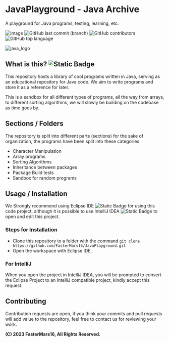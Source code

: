 # JavaPlayground - Java Archive
A playground for Java programs, testing, learning, etc.

![image](https://img.shields.io/discord/1165912329318309909?style=plastic&label=Discord%20%7C%20Join&labelColor=blue&link=https%3A%2F%2Fdiscord.gg%2FD7Za4ntj9)
![GitHub last commit (branch)](https://img.shields.io/github/last-commit/FasterMars16/JavaPlayground/master?style=plastic&logo=github)
![GitHub contributors](https://img.shields.io/github/contributors/FasterMars16/JavaPlayground?style=plastic&logo=github)
![GitHub top language](https://img.shields.io/github/languages/top/FasterMars16/JavaPlayground?style=plastic&logo=github)

![java_logo](https://github.com/FasterMars16/JavaPlayground/assets/143341770/df3f960f-de98-4924-b937-76c7988b3c5a)


## What is this? ![Static Badge](https://img.shields.io/badge/Java-Download-green?style=plastic&logo=coffeescript&logoColor=white&label=Java&link=https%3A%2F%2Fwww.java.com%2F)

This repository hosts a library of cool programs written in Java, serving as an educational repository for Java code. We aim to write programs and store it as a reference for later.

This is a sandbox for all different types of programs, all the way from arrays, to different sorting algorithms, we will slowly be building on the codebase as time goes by. 

## Sections / Folders
The repository is split into different parts (sections) for the sake of organization, the programs have been split into these categories.

- Character Manipulation
- Array programs
- Sorting Algorithms
- Inheritance between packages
- Package Build tests
- Sandbox for random programs

## Usage / Installation
We Strongly recommend using Eclipse IDE ![Static Badge](https://img.shields.io/badge/Eclipse-Download-purple?style=plastic&logo=eclipse&label=Eclipse%20IDE&link=https%3A%2F%2Fwww.eclipse.org%2F) for using this code project, although it is possible to use IntelliJ IDEA ![Static Badge](https://img.shields.io/badge/IntelliJ-Download-Red?style=plastic&logo=intellij-idea&label=IntelliJ%20IDEA&link=https%3A%2F%2Fwww.jetbrains.com%2Fidea%2F) to open and edit this project.

### Steps for Installation

- Clone this repository to a folder with the command `git clone https://github.com/FasterMars16/JavaPlayground.git`
- Open the workspace with Eclipse IDE.

### For IntelliJ

When you open the project in IntelliJ IDEA, you will be prompted to convert the Eclipse Project to an IntelliJ compatible project, kindly accept this request.

## Contributing
Contribution requests are open, if you think your commits and pull requests will add value to the repository, feel free to contact us for reviewing your work.

**(C) 2023 FasterMars16, All Rights Reserved.**
